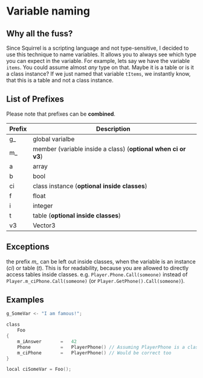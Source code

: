 # Variable naming

## Why all the fuss?
Since Squirrel is a scripting language and not type-sensitive, I decided to use this technique to name variables.
It allows you to always see which type you can expect in the variable.
For example, lets say we have the variable `items`. You could assume almost _any_ type on that. Maybe it is a table or
is it a class instance? 
If we just named that variable `tItems`, we instantly know, that this is a table and not a class instance.

## List of Prefixes
Please note that prefixes can be **combined**.

Prefix | Description
------------- | -------------
g_ | global varialbe
m_ | member (variable inside a class) (**optional when ci or v3**)
a | array
b | bool
ci | class instance (**optional inside classes**)
f | float
i | integer
t | table (**optional inside classes**)
v3 | Vector3

## Exceptions
the prefix _m\__ can be left out inside classes, when the variable is an instance (_ci_) or table (_t_). This is for readability, because you are allowed to directly access tables inside classes.
e.g. `Player.Phone.Call(someone)` instead of `Player.m_ciPhone.Call(someone)` (or `Player.GetPhone().Call(someone)`).

## Examples

```C
g_SomeVar <- "I am famous!";

class
	Foo
{
	m_iAnswer 		=	42
	Phone 			=	PlayerPhone() // Assuming PlayerPhone is a class
	m_ciPhone 		=	PlayerPhone() // Would be correct too
}

local ciSomeVar = Foo();
```
